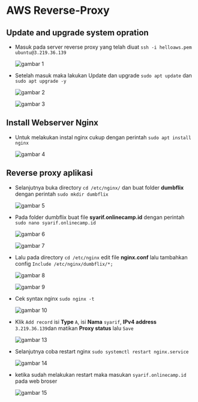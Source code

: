 # AWS Reverse-Proxy

## Update and upgrade system opration

-   Masuk pada server reverse proxy yang telah diuat `ssh -i helloaws.pem ubuntu@3.219.36.139`

    ![gambar 1](assets/1masukserver.png)

-   Setelah masuk maka lakukan Update dan upgrade `sudo apt update` dan `sudo apt upgrade -y`

    ![gambar 2](assets/2update.png)

    ![gambar 3](assets/upgradeserver2.png)

## Install Webserver Nginx

-   Untuk melakukan instal nginx cukup dengan perintah `sudo apt install nginx`

    ![gambar 4](assets/3installnginx.png)

## Reverse proxy aplikasi

-   Selanjutnya buka directory `cd /etc/nginx/` dan buat folder **dumbflix** dengan perintah `sudo mkdir dumbflix`

    ![gambar 5](assets/6buatcd.png)

-   Pada folder dumbflix buat file **syarif.onlinecamp.id** dengan perintah `sudo nano syarif.onlinecamp.id`

    ![gambar 6](assets/7buatnano.png)

    ![gambar 7](assets/8nanoisi.png)

-   Lalu pada directory `cd /etc/nginx` edit file **nginx.conf** lalu tambahkan config `Include /etc/nginx/dumbflix/*;`

    ![gambar 8](assets/9nanonginxconf.png)

    ![gambar 9](assets/10isiconfnginx.png)

-   Cek syntax nginx `sudo nginx -t`

    ![gambar 10](assets/11ceksyntaxnginx.png)

-   Klik `Add record` isi **Type** `A`, isi **Nama** `syarif`, **IPv4 address** `3.219.36.139`dan matikan **Proxy status** lalu `Save`

    ![gambar 13](assets/15isisave.png)

-   Selanjutnya coba restart nginx `sudo systemctl restart nginx.service`

    ![gambar 14](assets/16restartnginx.png)

-   ketika sudah melakukan restart maka masukan `syarif.onlinecamp.id` pada web broser

    ![gambar 15](assets/17out.png)
